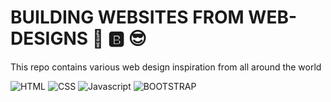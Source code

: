 # BUILDING WEBSITES FROM WEB-DESIGNS 🔖 🅱️ :sunglasses:
This repo contains various web design inspiration from all around the world



![HTML](https://img.shields.io/badge/-HTML-orange?style=for-the-badge&logo=HTML5)
![CSS](https://img.shields.io/badge/-CSS-blue?style=for-the-badge&logo=CSS3)
![Javascript](https://img.shields.io/badge/-Javascript-yellow?style=for-the-badge&logo=javaScript&labelColor=black)
![BOOTSTRAP](https://img.shields.io/badge/-BOOTSTRAP-purple?style=for-the-badge&logo=Bootstrap&logoColor=white)

